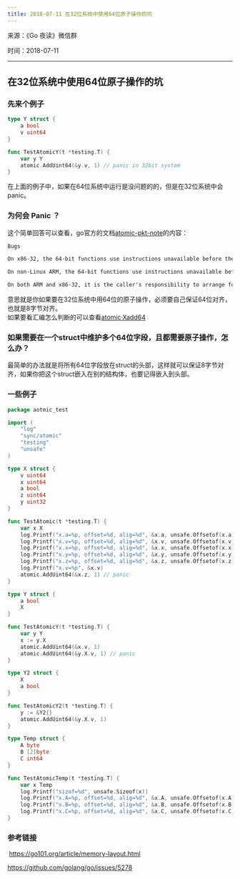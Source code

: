 ```yaml
---
title: 2018-07-11 在32位系统中使用64位原子操作的坑
---
```

来源：《Go 夜读》微信群

时间：2018-07-11

----

## 在32位系统中使用64位原子操作的坑

### 先来个例子
```go
type Y struct {
	a bool
	v uint64
}

func TestAtomicY(t *testing.T) {
	var y Y
	atomic.AddUint64(&y.v, 1) // panic in 32bit system
}
```

在上面的例子中，如果在64位系统中运行是没问题的的，但是在32位系统中会panic。

### 为何会 Panic ？
这个简单回答可以查看，go官方的文档[atomic-pkt-note](https://golang.google.cn/pkg/sync/atomic/#pkg-note-BUG)的内容：  
```html
Bugs

On x86-32, the 64-bit functions use instructions unavailable before the Pentium MMX.

On non-Linux ARM, the 64-bit functions use instructions unavailable before the ARMv6k core.

On both ARM and x86-32, it is the caller's responsibility to arrange for 64-bit alignment of 64-bit words accessed atomically. The first word in a variable or in an allocated struct, array, or slice can be relied upon to be 64-bit aligned.
```
意思就是你如果要在32位系统中用64位的原子操作，必须要自己保证64位对齐，也就是8字节对齐。  
如果要看汇编怎么判断的可以查看[atomic·Xadd64](https://github.com/golang/go/blob/master/src/runtime/internal/atomic/asm_386.s#L97)


### 如果需要在一个struct中维护多个64位字段，且都需要原子操作，怎么办？
最简单的办法就是将所有64位字段放在struct的头部，这样就可以保证8字节对齐，如果你把这个struct嵌入在别的结构体，也要记得嵌入到头部。


### 一些例子
```go
package aotmic_test

import (
	"log"
	"sync/atomic"
	"testing"
	"unsafe"
)

type X struct {
	v uint64
	x uint64
	a bool
	z uint64
	y uint32
}

func TestAtomic(t *testing.T) {
	var x X
	log.Printf("x.a=%p, offset=%d, alig=%d", &x.a, unsafe.Offsetof(x.a), unsafe.Alignof(x.a))
	log.Printf("x.v=%p, offset=%d, alig=%d", &x.v, unsafe.Offsetof(x.v), unsafe.Alignof(x.v))
	log.Printf("x.x=%p, offset=%d, alig=%d", &x.x, unsafe.Offsetof(x.x), unsafe.Alignof(x.x))
	log.Printf("x.y=%p, offset=%d, alig=%d", &x.y, unsafe.Offsetof(x.y), unsafe.Alignof(x.y))
	log.Printf("x.z=%p, offset=%d, alig=%d", &x.z, unsafe.Offsetof(x.z), unsafe.Alignof(x.z))
	log.Printf("x.v=%p", &x.v)
	atomic.AddUint64(&x.z, 1) // panic
}

type Y struct {
	a bool
	X
}

func TestAtomicY(t *testing.T) {
	var y Y
	x := y.X
	atomic.AddUint64(&x.v, 1)
	atomic.AddUint64(&y.X.v, 1) // panic
}

type Y2 struct {
	X
	a bool
}

func TestAtomicY2(t *testing.T) {
	y := &Y2{}
	atomic.AddUint64(&y.X.v, 1)
}

type Temp struct {
	A byte
	B [2]byte
	C int64
}

func TestAtomicTemp(t *testing.T) {
	var x Temp
	log.Printf("sizof=%d", unsafe.Sizeof(x))
	log.Printf("x.A=%p, offset=%d, alig=%d", &x.A, unsafe.Offsetof(x.A), unsafe.Alignof(x.A))
	log.Printf("x.B=%p, offset=%d, alig=%d", &x.B, unsafe.Offsetof(x.B), unsafe.Alignof(x.B))
	log.Printf("x.C=%p, offset=%d, alig=%d", &x.C, unsafe.Offsetof(x.C), unsafe.Alignof(x.C))
}

```

### 参考链接
 https://go101.org/article/memory-layout.html

https://github.com/golang/go/issues/5278




